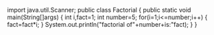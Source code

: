 import java.util.Scanner;
public class Factorial
{
 public static void main(String[]args)
{
 int i,fact=1;
 int number=5;
 for(i=1;i<=number;i++)
{ 
    fact=fact*i;
 }
 System.out.println("factorial of"+number+is:"fact);
 }
}
